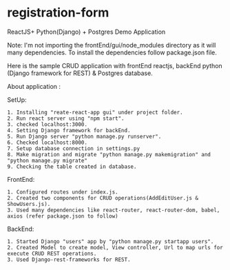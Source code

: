 # registration-form
ReactJS+ Python(Django) + Postgres Demo Application


Note:
I'm not importing the frontEnd/gui/node_modules directory as it will many dependencies. 
To install the dependencies follow package.json file.


Here is the sample CRUD application with frontEnd reactjs, backEnd python (Django framework for REST) & Postgres database.

About application :

SetUp:

	1. Installing "reate-react-app gui" under project folder.
	2. Run react server using "npm start".
	3. checked localhost:3000.
	4. Setting Django framework for backEnd.
	5. Run Django server "python manage.py runserver".
	6. Checked localhost:8000.
	7. Setup database connection in settings.py
	8. Make migration and migrate "python manage.py makemigration" and "python manage.py migrate"
	9. Checking the table created in database.

FrontEnd:

	1. Configured routes under index.js. 
	2. Created two components for CRUD operations(AddEditUser.js & ShowUsers.js).
	3. Used many dependencies like react-router, react-router-dom, babel, axios (refer package.json to follow)

BackEnd:

	1. Started Django "users" app by "python manage.py startapp users". 
	2. Created Model to create model, View controller, Url to map urls for execute CRUD REST operations.
	3. Used Django-rest-frameworks for REST.
